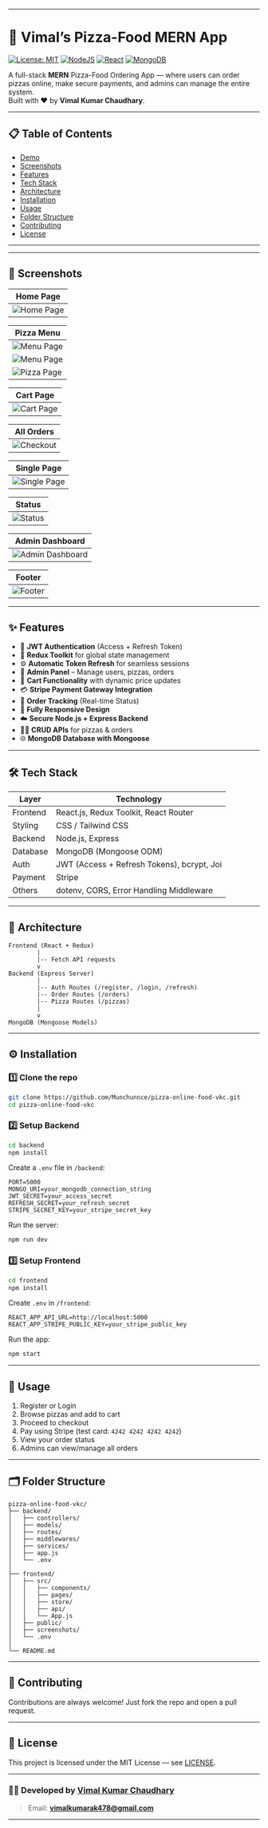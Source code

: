 ﻿

---

# 🍕 Vimal’s Pizza-Food MERN App

[![License: MIT](https://img.shields.io/badge/License-MIT-blue.svg)](LICENSE)
[![NodeJS](https://img.shields.io/badge/Node.js-v18.x-green)]()
[![React](https://img.shields.io/badge/React-v18.x-blue)]()
[![MongoDB](https://img.shields.io/badge/MongoDB-v6.x-green)]()

A full-stack **MERN** Pizza-Food Ordering App — where users can order pizzas online, make secure payments, and admins can manage the entire system.  
Built with ❤️ by **Vimal Kumar Chaudhary**. 

---

## 📋 Table of Contents

- [Demo](#demo)
- [Screenshots](#screenshots)
- [Features](#features)
- [Tech Stack](#tech-stack)
- [Architecture](#architecture)
- [Installation](#installation)
- [Usage](#usage)
- [Folder Structure](#folder-structure)
- [Contributing](#contributing)
- [License](#license)

---
---

## 📸 Screenshots

| Home Page |
|------------|
| ![Home Page](./frontend/public/home-1.png) |

| Pizza Menu |
|------------|
| ![Menu Page](./frontend/public/all-pizza.png) |
| ![Menu Page](./frontend/public/pizza-3.png) |
| ![Pizza Page](./frontend/public/pizza-2.png) |

| Cart Page |
|------------|
| ![Cart Page](./frontend/public/order-pizza.png) |

| All Orders |
|------------|
| ![Checkout](./frontend/public/all-order.png) |

| Single Page |
|------------|
|![Single Page](./frontend/public/singlePage.png) |

| Status |
|------------|
|![Status](./frontend/public/track-order.png) |

| Admin Dashboard |
|-----------------|
| ![Admin Dashboard](./frontend/public/admin-order.png) |

| Footer |
|-----------------|
| ![Footer](./frontend/public/pizza-footer.png) |


---

## ✨ Features

- 🔐 **JWT Authentication** (Access + Refresh Token)
- 🧠 **Redux Toolkit** for global state management
- ⚙️ **Automatic Token Refresh** for seamless sessions
- 🧾 **Admin Panel** – Manage users, pizzas, orders
- 🛒 **Cart Functionality** with dynamic price updates
- 💳 **Stripe Payment Gateway Integration**
- 🧾 **Order Tracking** (Real-time Status)
- 📱 **Fully Responsive Design**
- ☁️ **Secure Node.js + Express Backend**
- 🧑‍🍳 **CRUD APIs** for pizzas & orders
- 🌐 **MongoDB Database with Mongoose**

---

## 🛠 Tech Stack

| Layer | Technology |
|-------|-------------|
| Frontend | React.js, Redux Toolkit, React Router |
| Styling | CSS / Tailwind CSS |
| Backend | Node.js, Express |
| Database | MongoDB (Mongoose ODM) |
| Auth | JWT (Access + Refresh Tokens), bcrypt, Joi |
| Payment | Stripe |
| Others | dotenv, CORS, Error Handling Middleware |

---

## 🧭 Architecture

```text
Frontend (React + Redux)
        |
        |-- Fetch API requests
        v
Backend (Express Server)
        |
        |-- Auth Routes (/register, /login, /refresh)
        |-- Order Routes (/orders)
        |-- Pizza Routes (/pizzas)
        |
        v
MongoDB (Mongoose Models)
````

---

## ⚙️ Installation

### 1️⃣ Clone the repo

```bash
git clone https://github.com/Munchunnce/pizza-online-food-vkc.git
cd pizza-online-food-vkc
```

### 2️⃣ Setup Backend

```bash
cd backend
npm install
```

Create a `.env` file in `/backend`:

```env
PORT=5000
MONGO_URI=your_mongodb_connection_string
JWT_SECRET=your_access_secret
REFRESH_SECRET=your_refresh_secret
STRIPE_SECRET_KEY=your_stripe_secret_key
```

Run the server:

```bash
npm run dev
```

### 3️⃣ Setup Frontend

```bash
cd frontend
npm install
```

Create `.env` in `/frontend`:

```env
REACT_APP_API_URL=http://localhost:5000
REACT_APP_STRIPE_PUBLIC_KEY=your_stripe_public_key
```

Run the app:

```bash
npm start
```

---

## 🧪 Usage

1. Register or Login
2. Browse pizzas and add to cart
3. Proceed to checkout
4. Pay using Stripe (test card: `4242 4242 4242 4242`)
5. View your order status
6. Admins can view/manage all orders

---

## 🗂 Folder Structure

```
pizza-online-food-vkc/
├── backend/
│   ├── controllers/
│   ├── models/
│   ├── routes/
│   ├── middlewares/
│   ├── services/
│   ├── app.js
│   └── .env
│
├── frontend/
│   ├── src/
│   │   ├── components/
│   │   ├── pages/
│   │   ├── store/
│   │   ├── api/
│   │   └── App.js
│   ├── public/
│   ├── screenshots/
│   └── .env
│
└── README.md
```

---

## 🤝 Contributing

Contributions are always welcome!
Just fork the repo and open a pull request.

---

## 📄 License

This project is licensed under the MIT License — see [LICENSE](LICENSE).

---

### 👨‍💻 Developed by [Vimal Kumar Chaudhary](https://github.com/Munchunnce)

> Email: **[vimalkumarak478@gmail.com](mailto:vimalkumarak478@gmail.com)**


---
